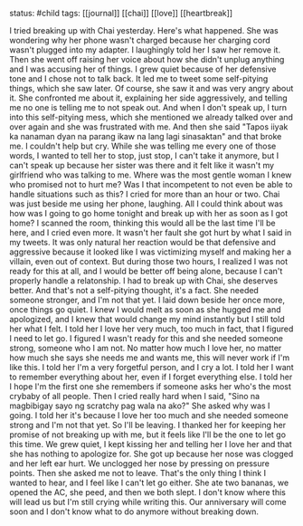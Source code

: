 status: #child 
tags: [[journal]] [[chai]] [[love]] [[heartbreak]]

I tried breaking up with Chai yesterday. Here's what happened. She was wondering why her phone wasn't charged because her charging cord wasn't plugged into my adapter. I laughingly told her I saw her remove it. Then she went off raising her voice about how she didn't unplug anything and I was accusing her of things. I grew quiet because of her defensive tone and I chose not to talk back. It led me to tweet some self-pitying things, which she saw later. Of course, she saw it and was very angry about it. She confronted me about it, explaining her side aggressively, and telling me no one is telling me to not speak out. And when I don't speak up, I turn into this self-pitying mess, which she mentioned we already talked over and over again and she was frustrated with me. And then she said "Tapos iiyak ka nanaman dyan na parang ikaw na lang lagi sinasaktan" and that broke me. I couldn't help but cry. While she was telling me every one of those words, I wanted to tell her to stop, just stop, I can't take it anymore, but I can't speak up because her sister was there and it felt like it wasn't my girlfriend who was talking to me. Where was the most gentle woman I knew who promised not to hurt me? Was I that incompetent to not even be able to handle situations such as this? I cried for more than an hour or two. Chai was just beside me using her phone, laughing. All I could think about was how was I going to go home tonight and break up with her as soon as I got home? I scanned the room, thinking this would all be the last time I'll be here, and I cried even more. It wasn't her fault she got hurt by what I said in my tweets. It was only natural her reaction would be that defensive and aggressive because it looked like I was victimizing myself and making her a villain, even out of context. But during those two hours, I realized I was not ready for this at all, and I would be better off being alone, because I can't properly handle a relatonship. I had to break up with Chai, she deserves better. And that's not a self-pitying thought, it's a fact. She needed someone stronger, and I'm not that yet. I laid down beside her once more, once things go quiet. I knew I would
melt as soon as she hugged me and apologized, and I knew that would change my mind instantly but I still told her what I felt. I told her I love her very much, too much in fact, that I figured I need to let go. I figured I wasn't ready for this and she needed someone strong, someone who I am not. No matter how much I love her, no matter how much she says she needs me and wants me, this will never work if I'm like this. I told her I'm a very forgetful person, and I cry a lot. I told her I want to remember everything about her, even if I forget everything else. I told her I hope I'm the first one she remembers if someone asks her who's the most crybaby of all people. Then I cried really hard when I said, "Sino na magbibigay sayo ng scratchy pag wala na ako?" She asked why was I going. I told her it's because I love her too much and she needed someone strong and I'm not that yet. So I'll be leaving. I thanked her for keeping her promise of not breaking up with me, but it feels like I'll be the one to let go this time. We grew quiet, I kept kissing her and telling her I love her and that she has nothing to apologize for. She got up because her nose was clogged and her left ear hurt. We unclogged her nose by pressing on pressure points. Then she asked me not to leave. That's the only thing I think I wanted to hear, and I feel like I can't let go either. She ate two bananas, we opened the AC, she peed, and then we both slept. I don't know where this will lead us but I'm still crying while writing this. Our anniversary will come soon and I don't know what to do anymore without breaking down.